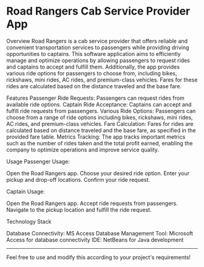 # Road Rangers Cab Service Provider App

Overview
Road Rangers is a cab service provider that offers reliable and convenient transportation services to passengers while providing driving opportunities to captains. This software application aims to efficiently manage and optimize operations by allowing passengers to request rides and captains to accept and fulfill them. Additionally, the app provides various ride options for passengers to choose from, including bikes, rickshaws, mini rides, AC rides, and premium-class vehicles. Fares for these rides are calculated based on the distance traveled and the base fare.

Features
Passenger Ride Requests: Passengers can request rides from available ride options.
Captain Ride Acceptance: Captains can accept and fulfill ride requests from passengers.
Various Ride Options: Passengers can choose from a range of ride options including bikes, rickshaws, mini rides, AC rides, and premium-class vehicles.
Fare Calculation: Fares for rides are calculated based on distance traveled and the base fare, as specified in the provided fare table.
Metrics Tracking: The app tracks important metrics such as the number of rides taken and the total profit earned, enabling the company to optimize operations and improve service quality.

Usage
Passenger Usage:

Open the Road Rangers app.
Choose your desired ride option.
Enter your pickup and drop-off locations.
Confirm your ride request.

Captain Usage:

Open the Road Rangers app.
Accept ride requests from passengers.
Navigate to the pickup location and fulfill the ride request.

Technology Stack

Database Connectivity: MS Access
Database Management Tool: Microsoft Access for database connectivity
IDE:  NetBeans for Java development

-------------------------------------------------------------------------------------------------------------------
Feel free to use and modify this according to your project's requirements!

